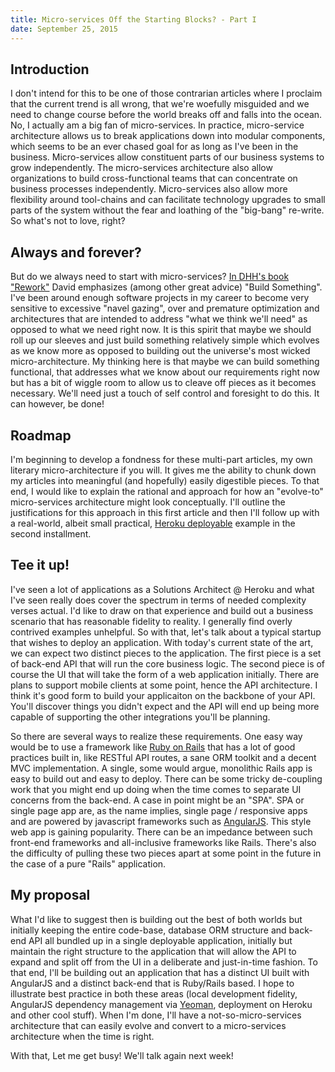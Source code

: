 ```yaml
---
title: Micro-services Off the Starting Blocks? - Part I
date: September 25, 2015
---
```


## Introduction
I don't intend for this to be one of those contrarian articles where I proclaim that the current trend is all wrong, that we're woefully misguided and we need to change course before the world breaks off and falls into the ocean.  No, I actually am a big fan of micro-services.  In practice, micro-service architecture allows us to break applications down into modular components, which seems to be an ever chased goal for as long as I've been in the business.  Micro-services allow constituent parts of our business systems to grow independently.  The micro-services architecture also allow organizations to build cross-functional teams that can concentrate on business processes independently.  Micro-services also allow more flexibility around tool-chains and can facilitate technology upgrades to small parts of the system without the fear and loathing of the "big-bang" re-write.  So what's not to love, right?

## Always and forever?
But do we always need to start with micro-services?  [In DHH's book "Rework"](https://37signals.com/rework/) David emphasizes (among other great advice) "Build Something".  I've been around enough software projects in my career to become very sensitive to excessive "navel gazing", over and premature optimization and architectures that are intended to address "what we think we'll need" as opposed to what we need right now.  It is this spirit that maybe we should roll up our sleeves and just build something relatively simple which evolves as we know more as opposed to building out the universe's most wicked micro-architecture.  My thinking here is that maybe we can build something functional, that addresses what we know about our requirements right now but has a bit of wiggle room to allow us to cleave off pieces as it becomes necessary.  We'll need just a touch of self control and foresight to do this.  It can however, be done!

## Roadmap
I'm beginning to develop a fondness for these multi-part articles, my own literary micro-architecture if you will.  It gives me the ability to chunk down my articles into meaningful (and hopefully) easily digestible pieces.  To that end, I would like to explain the rational and approach for how an "evolve-to" micro-services architecture might look conceptually.  I'll outline the justifications for this approach in this first article and then I'll follow up with a real-world, albeit small practical, [Heroku deployable](http://www.heroku.com) example in the second installment.

## Tee it up!
I've seen a lot of applications as a Solutions Architect @ Heroku and what I've seen really does cover the spectrum in terms of needed complexity verses actual.  I'd like to draw on that experience and build out a business scenario that has reasonable fidelity to reality.  I generally find overly contrived examples unhelpful.  So with that, let's talk about a typical startup that wishes to deploy an application.  With today's current state of the art, we can expect two distinct pieces to the application.  The first piece is a set of back-end API that will run the core business logic.  The second piece is of course the UI that will take the form of a web application initially.  There are plans to support mobile clients at some point, hence the API architecture.  I think it's good form to build your applicaiton on the backbone of your API.  You'll discover things you didn't expect and the API will end up being more capable of supporting the other integrations you'll be planning.

So there are several ways to realize these requirements.  One easy way would be to use a framework like [Ruby on Rails](www.rubyonrails.org) that has a lot of good practices built in, like RESTful API routes, a sane ORM toolkit and a decent MVC implementation.  A single, some would argue, monolithic Rails app is easy to build out and easy to deploy.  There can be some tricky de-coupling work that you might end up doing when the time comes to separate UI concerns from the back-end.  A case in point might be an "SPA". SPA or single page app are, as the name implies, single page / responsive apps and are powered by javascript frameworks such as [AngularJS](https://angularjs.org/).  This style web app is gaining popularity.  There can be an impedance between such front-end frameworks and all-inclusive frameworks like Rails.  There's also the difficulty of pulling these two pieces apart at some point in the future in the case of a pure "Rails" application.

## My proposal
What I'd like to suggest then is building out the best of both worlds but initially keeping the entire code-base, database ORM structure and back-end API all bundled up in a single deployable application, initially but maintain the right structure to the application that will allow the API to expand and split off from the UI in a deliberate and just-in-time fashion.  To that end, I'll be building out an application that has a distinct UI built with AngularJS and a distinct back-end that is Ruby/Rails based.  I hope to illustrate best practice in both these areas (local development fidelity, AngularJS dependency management via [Yeoman](http://yeoman.io/learning/), deployment on Heroku and other cool stuff).  When I'm done, I'll have a not-so-micro-services architecture that can easily evolve and convert to a micro-services architecture when the time is right.

With that, Let me get busy!  We'll talk again next week!





